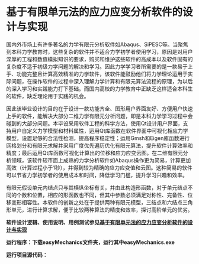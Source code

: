 # 基于有限单元法的应力应变分析软件的设计与实现

国内外市场上有许多著名的力学有限元分析软件如Abaqus、SiPESC等。当聚焦到本科力学教育时，这些复杂的软件并不适合力学初学者使用学习，原因是对用户深厚的工程和数值模拟知识的要求，购买和维护这些软件的高成本以及软件固有的复杂度不适于初级力学问题的解决和学习。因此力学学习者所需要的是一款易于上手、功能完整且计算高效精准的力学软件，该软件能鼓励他们将力学理论运用于实际问题，在操作软件的过程中深入理解力学计算和有限元算法流程的原理，为以后的深入学习和实践能力打下基础。而国内高校的力学教育中正缺乏这样适合本科生的软件，缺乏理论用于实践的机会。

因此该毕业设计的目的在于设计一款功能齐全、图形用户界面友好、方便用户快速上手的软件，能解决大部分二维力学有限元分析问题，即是本科力学学习过程中会碰到的大部分问题。本毕设采用软件工程的科学方法，使用Qt设计用户界面，支持用户自定义力学模型和材料属性，运用Qt库函数在软件界面中可视化相应力学模型，设置足够的合法性检测，提高程序稳定性；运用Gmsh和Eigen库函数进行网格划分和有限元求解并采用广度优先遍历优化有限元算法，提升软件计算效率和精度；最后运用Qt库函数可视化计算出的位移和应力应变云图。在二维有限元分析领域，该软件较市面上成熟的力学分析软件如Abaqus操作更为简易，计算更加高效（计算过程小于1秒），并得到较为精确的应力应变值和云图。这种简易的软件可以节省力学初学者的使用成本和时间，降低学习门槛，提升学习兴趣和效率。

有限元假设单元内结点只与其横纵坐标有关，并由此构造形函数，对于单元结点不同的个数和位置，相应的形函数也不同，但其中参数必须满足对称性、完备性、位移变形相容性。本软件的创新之处在于提供两种有限元模型，三结点和六结点三角形单元，进行计算求解，便于比较两种算法的精度和效率，探讨高阶单元的优劣。

__软件设计逻辑、使用说明、用例测试参见[基于有限单元法的应力应变分析软件的设计与实现](https://github.com/WillongWANG/Stress-strain-analysis-software-based-on-finite-element-method-copyrighted-/blob/main/%E5%9F%BA%E4%BA%8E%E6%9C%89%E9%99%90%E5%8D%95%E5%85%83%E6%B3%95%E7%9A%84%E5%BA%94%E5%8A%9B%E5%BA%94%E5%8F%98%E5%88%86%E6%9E%90%E8%BD%AF%E4%BB%B6%E7%9A%84%E8%AE%BE%E8%AE%A1%E4%B8%8E%E5%AE%9E%E7%8E%B0.pdf)__

**运行程序：下载easyMechanics文件夹，运行其中easyMechanics.exe**

**运行项目源代码：**
